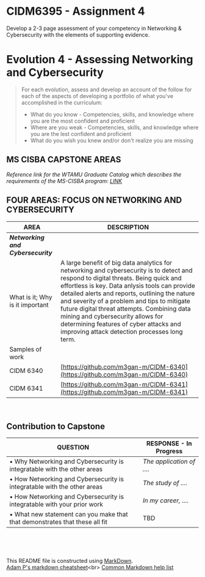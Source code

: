 # CIDM6395 - Assignment 4
Develop a 2-3 page assessment of your competency in Networking & Cybersecurity with the elements of supporting evidence.  

# Evolution 4 - Assessing Networking and Cybersecurity

>For each evolution, assess and develop an account of the follow for each of the aspects of developing a portfolio of what you've accomplished in the curriculum:
>    - What do you know - Competencies, skills, and knowledge where you are the most confident and proficient
>    - Where are you weak - Competencies, skills, and knowledge where you are the lest confident and proficient
>    - What do you wish you knew and/or don't realize you are missing


## MS CISBA CAPSTONE AREAS

*Reference link for the WTAMU Graduate Catalog which describes the requirements of the MS-CISBA program: [LINK](https://catalog.wtamu.edu/preview_program.php?catoid=30&poid=4839&returnto=2643)*
<br>
## FOUR AREAS: FOCUS ON NETWORKING AND CYBERSECURITY
AREA                      | DESCRIPTION
---                             | ---
***Networking and Cybersecurity***                 | ***&nbsp;***
What is it; Why is it important        | A large benefit of big data analytics for networking and cybersecurity is to detect and respond to digital threats. Being quick and effortless is key. Data anlysis tools can provide detailed alerts and reports, outlining the nature and severity of a problem and tips to mitigate future digital threat attempts. Combining data mining and cybersecurity allows for determining features of cyber attacks and improving attack detection processes long term.
Samples of work        | &nbsp;
CIDM 6340        | [https://github.com/m3gan-m/CIDM-6340](https://github.com/m3gan-m/CIDM-6340)
CIDM 6341        | [https://github.com/m3gan-m/CIDM-6341](https://github.com/m3gan-m/CIDM-6341)
&nbsp;
&nbsp;


##  Contribution to Capstone  
QUESTION                      | RESPONSE - In  Progress
---                             | ---
•	Why Networking and Cybersecurity is integratable with the other areas       | *The application of ....*
•	How Networking and Cybersecurity is integratable with the other areas       | *The study of ....*
•	How Networking and Cybersecurity is integratable with your prior work       | *In my career, ....*
•	What new statement can you make that that demonstrates that these all fit       | TBD
&nbsp;

&nbsp;

This README file is constructed using [MarkDown](https://www.markdownguide.org/basic-syntax).<br>
[Adam P's markdown cheatsheet](https://commonmark.org/help/](https://github.com/adam-p/markdown-here/wiki/Markdown-Cheatsheet)https://github.com/adam-p/markdown-here/wiki/Markdown-Cheatsheet)<br>
[Common Markdown help list](https://commonmark.org/help/](https://commonmark.org/help/)https://commonmark.org/help/)
